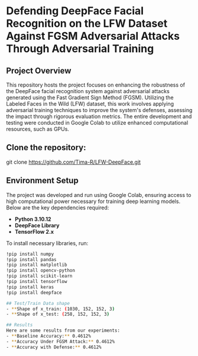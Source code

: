 # Defending DeepFace Facial Recognition on the LFW Dataset Against FGSM Adversarial Attacks Through Adversarial Training

## Project Overview
This repository hosts the project focuses on enhancing the robustness of the DeepFace facial recognition system against adversarial attacks generated using the Fast Gradient Sign Method (FGSM).
Utilizing the Labeled Faces in the Wild (LFW) dataset, this work involves applying adversarial training techniques to improve the system's defenses, assessing the impact through rigorous evaluation metrics.
The entire development and testing were conducted in Google Colab to utilize enhanced computational resources, such as GPUs.

## Clone the repository:
git clone https://github.com/Tima-R/LFW-DeepFace.git

## Environment Setup
The project was developed and run using Google Colab, ensuring access to high computational power necessary for training deep learning models. Below are the key dependencies required:

- **Python 3.10.12**
- **DeepFace Library**
- **TensorFlow 2.x**

To install necessary libraries, run:
```bash
!pip install numpy
!pip install pandas
!pip install matplotlib
!pip install opencv-python
!pip install scikit-learn
!pip install tensorflow
!pip install keras  
!pip install deepface

## Test/Train Data shape
- **Shape of x_train: (1030, 152, 152, 3)
- **Shape of x_test: (258, 152, 152, 3)

## Results
Here are some results from our experiments:
- **Baseline Accuracy:** 0.4612%
- **Accuracy Under FGSM Attack:** 0.4612%
- **Accuracy with Defense:** 0.4612%

